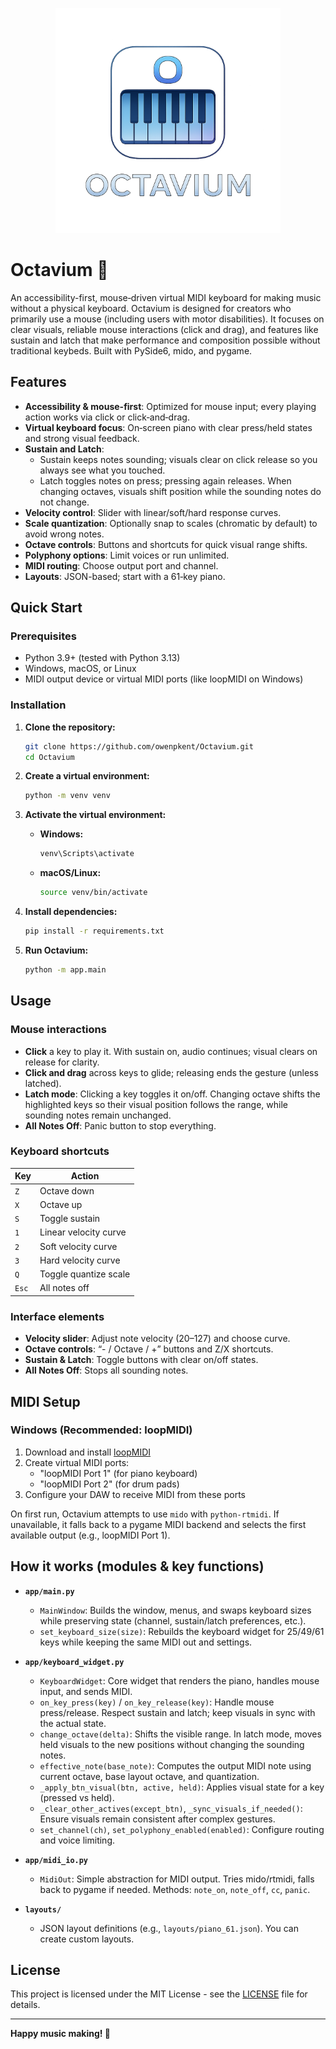 <p align="center">
  <img src="Octavium%20logo.png" alt="Octavium Logo" width="360" />
</p>

# Octavium 🎹

An accessibility-first, mouse‑driven virtual MIDI keyboard for making music without a physical keyboard. Octavium is designed for creators who primarily use a mouse (including users with motor disabilities). It focuses on clear visuals, reliable mouse interactions (click and drag), and features like sustain and latch that make performance and composition possible without traditional keybeds. Built with PySide6, mido, and pygame.

## Features

- **Accessibility & mouse-first**: Optimized for mouse input; every playing action works via click or click‑and‑drag.
- **Virtual keyboard focus**: On‑screen piano with clear press/held states and strong visual feedback.
- **Sustain and Latch**:
  - Sustain keeps notes sounding; visuals clear on click release so you always see what you touched.
  - Latch toggles notes on press; pressing again releases. When changing octaves, visuals shift position while the sounding notes do not change.
- **Velocity control**: Slider with linear/soft/hard response curves.
- **Scale quantization**: Optionally snap to scales (chromatic by default) to avoid wrong notes.
- **Octave controls**: Buttons and shortcuts for quick visual range shifts.
- **Polyphony options**: Limit voices or run unlimited.
- **MIDI routing**: Choose output port and channel.
- **Layouts**: JSON-based; start with a 61‑key piano.

## Quick Start

### Prerequisites

- Python 3.9+ (tested with Python 3.13)
- Windows, macOS, or Linux
- MIDI output device or virtual MIDI ports (like loopMIDI on Windows)

### Installation

1. **Clone the repository:**
   ```bash
   git clone https://github.com/owenpkent/Octavium.git
   cd Octavium
   ```

2. **Create a virtual environment:**
   ```bash
   python -m venv venv
   ```

3. **Activate the virtual environment:**
   - **Windows:**
     ```bash
     venv\Scripts\activate
     ```
   - **macOS/Linux:**
     ```bash
     source venv/bin/activate
     ```

4. **Install dependencies:**
   ```bash
   pip install -r requirements.txt
   ```

5. **Run Octavium:**
   ```bash
   python -m app.main
   ```

## Usage

### Mouse interactions

- **Click** a key to play it. With sustain on, audio continues; visual clears on release for clarity.
- **Click and drag** across keys to glide; releasing ends the gesture (unless latched).
- **Latch mode**: Clicking a key toggles it on/off. Changing octave shifts the highlighted keys so their visual position follows the range, while sounding notes remain unchanged.
- **All Notes Off**: Panic button to stop everything.

### Keyboard shortcuts

| Key | Action |
|-----|--------|
| `Z` | Octave down |
| `X` | Octave up |
| `S` | Toggle sustain |
| `1` | Linear velocity curve |
| `2` | Soft velocity curve |
| `3` | Hard velocity curve |
| `Q` | Toggle quantize scale |
| `Esc` | All notes off |

### Interface elements

- **Velocity slider**: Adjust note velocity (20–127) and choose curve.
- **Octave controls**: “- / Octave / +” buttons and Z/X shortcuts.
- **Sustain & Latch**: Toggle buttons with clear on/off states.
- **All Notes Off**: Stops all sounding notes.

## MIDI Setup

### Windows (Recommended: loopMIDI)

1. Download and install [loopMIDI](https://www.tobias-erichsen.de/software/loopmidi.html)
2. Create virtual MIDI ports:
   - "loopMIDI Port 1" (for piano keyboard)
   - "loopMIDI Port 2" (for drum pads)
3. Configure your DAW to receive MIDI from these ports

On first run, Octavium attempts to use `mido` with `python-rtmidi`. If unavailable, it falls back to a pygame MIDI backend and selects the first available output (e.g., loopMIDI Port 1).

## How it works (modules & key functions)

- **`app/main.py`**
  - `MainWindow`: Builds the window, menus, and swaps keyboard sizes while preserving state (channel, sustain/latch preferences, etc.).
  - `set_keyboard_size(size)`: Rebuilds the keyboard widget for 25/49/61 keys while keeping the same MIDI out and settings.

- **`app/keyboard_widget.py`**
  - `KeyboardWidget`: Core widget that renders the piano, handles mouse input, and sends MIDI.
  - `on_key_press(key)` / `on_key_release(key)`: Handle mouse press/release. Respect sustain and latch; keep visuals in sync with the actual state.
  - `change_octave(delta)`: Shifts the visible range. In latch mode, moves held visuals to the new positions without changing the sounding notes.
  - `effective_note(base_note)`: Computes the output MIDI note using current octave, base layout octave, and quantization.
  - `_apply_btn_visual(btn, active, held)`: Applies visual state for a key (pressed vs held).
  - `_clear_other_actives(except_btn)`, `_sync_visuals_if_needed()`: Ensure visuals remain consistent after complex gestures.
  - `set_channel(ch)`, `set_polyphony_enabled(enabled)`: Configure routing and voice limiting.

- **`app/midi_io.py`**
  - `MidiOut`: Simple abstraction for MIDI output. Tries mido/rtmidi, falls back to pygame if needed. Methods: `note_on`, `note_off`, `cc`, `panic`.

- **`layouts/`**
  - JSON layout definitions (e.g., `layouts/piano_61.json`). You can create custom layouts.

## License

This project is licensed under the MIT License - see the [LICENSE](LICENSE) file for details.

---

**Happy music making! 🎵**
